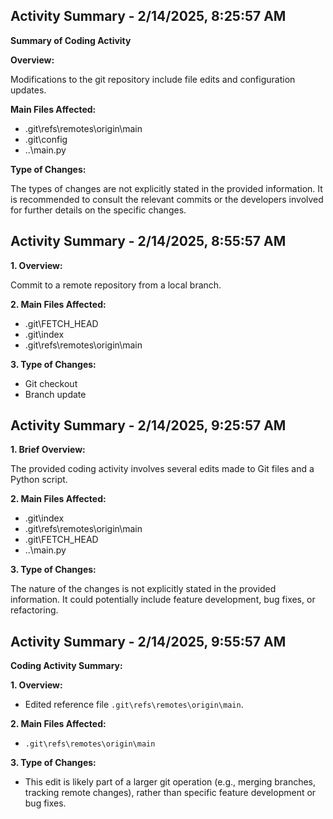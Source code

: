 
## Activity Summary - 2/14/2025, 8:25:57 AM
**Summary of Coding Activity**

**Overview:**

Modifications to the git repository include file edits and configuration updates.

**Main Files Affected:**

* .git\refs\remotes\origin\main
* .git\config
* ..\main.py

**Type of Changes:**

The types of changes are not explicitly stated in the provided information. It is recommended to consult the relevant commits or the developers involved for further details on the specific changes.


## Activity Summary - 2/14/2025, 8:55:57 AM
**1. Overview:**

Commit to a remote repository from a local branch.

**2. Main Files Affected:**

- .git\FETCH_HEAD
- .git\index
- .git\refs\remotes\origin\main

**3. Type of Changes:**

- Git checkout
- Branch update


## Activity Summary - 2/14/2025, 9:25:57 AM
**1. Brief Overview:**

The provided coding activity involves several edits made to Git files and a Python script.

**2. Main Files Affected:**

- .git\index
- .git\refs\remotes\origin\main
- .git\FETCH_HEAD
- ..\main.py

**3. Type of Changes:**

The nature of the changes is not explicitly stated in the provided information. It could potentially include feature development, bug fixes, or refactoring.


## Activity Summary - 2/14/2025, 9:55:57 AM
**Coding Activity Summary:**

**1. Overview:**
- Edited reference file `.git\refs\remotes\origin\main`.

**2. Main Files Affected:**
- `.git\refs\remotes\origin\main`

**3. Type of Changes:**
- This edit is likely part of a larger git operation (e.g., merging branches, tracking remote changes), rather than specific feature development or bug fixes.

